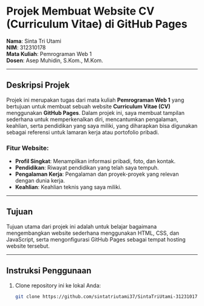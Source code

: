 # Projek Membuat Website CV (Curriculum Vitae) di GitHub Pages

**Nama**: Sinta Tri Utami  
**NIM**: 312310178  
**Mata Kuliah**: Pemrograman Web 1  
**Dosen**: Asep Muhidin, S.Kom., M.Kom.

---

## Deskripsi Projek
Projek ini merupakan tugas dari mata kuliah **Pemrograman Web 1** yang bertujuan untuk membuat sebuah website **Curriculum Vitae (CV)** menggunakan **GitHub Pages**. Dalam projek ini, saya membuat tampilan sederhana untuk memperkenalkan diri, mencantumkan pengalaman, keahlian, serta pendidikan yang saya miliki, yang diharapkan bisa digunakan sebagai referensi untuk lamaran kerja atau portofolio pribadi.

### Fitur Website:
- **Profil Singkat**: Menampilkan informasi pribadi, foto, dan kontak.
- **Pendidikan**: Riwayat pendidikan yang telah saya tempuh.
- **Pengalaman Kerja**: Pengalaman dan proyek-proyek yang relevan dengan dunia kerja.
- **Keahlian**: Keahlian teknis yang saya miliki.

---

## Tujuan
Tujuan utama dari projek ini adalah untuk belajar bagaimana mengembangkan website sederhana menggunakan HTML, CSS, dan JavaScript, serta mengonfigurasi GitHub Pages sebagai tempat hosting website tersebut.

---

## Instruksi Penggunaan

1. Clone repository ini ke lokal Anda:
   ```bash
   git clone https://github.com/sintatriutami37/SintaTriUtami-312310178-Website-CV.git
